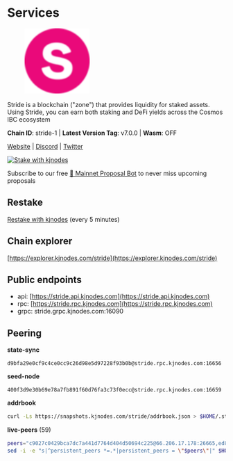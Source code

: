 # Services

<figure><img src="https://raw.githubusercontent.com/kj89/cosmos-images/main/logos/stride.png" width="150" alt=""><figcaption></figcaption></figure>

Stride is a blockchain ("zone") that provides liquidity for staked assets.  Using Stride, you can earn both staking and DeFi yields across the Cosmos IBC ecosystem

**Chain ID**: stride-1 | **Latest Version Tag**: v7.0.0 | **Wasm**: OFF

[Website](https://stride.zone) | [Discord](https://discord.gg/mzQZ8dAE7u) | [Twitter](https://twitter.com/stride_zone)

[![Stake with kjnodes](https://i.ibb.co/cr44Q8j/button-stake-with-kjnodes.png)](https://restake.app/stride/stridevaloper1j8gkhtllnp252l6g6zwzea30e7pvzqttr9768n)

Subscribe to our free [🤖 Mainnet Proposal Bot](https://t.me/kjnodes_proposal_bot) to never miss upcoming proposals

## Restake

[Restake with kjnodes](https://restake.app/stride/stridevaloper1j8gkhtllnp252l6g6zwzea30e7pvzqttr9768n) (every 5 minutes)
## Chain explorer
[https://explorer.kjnodes.com/stride](https://explorer.kjnodes.com/stride)

## Public endpoints

* api: [https://stride.api.kjnodes.com](https://stride.api.kjnodes.com)
* rpc: [https://stride.rpc.kjnodes.com](https://stride.rpc.kjnodes.com)
* grpc: stride.grpc.kjnodes.com:16090

## Peering

**state-sync**

```text
d9bfa29e0cf9c4ce0cc9c26d98e5d97228f93b0b@stride.rpc.kjnodes.com:16656
```

**seed-node**

```text
400f3d9e30b69e78a7fb891f60d76fa3c73f0ecc@stride.rpc.kjnodes.com:16659
```

**addrbook**
```bash
curl -Ls https://snapshots.kjnodes.com/stride/addrbook.json > $HOME/.stride/config/addrbook.json
```

**live-peers** (59)
```bash
peers="c9027c0429bca7dc7a441d7764d404d50694c225@66.206.17.178:26665,ed857708c330334e1e62751470d6ecddf0397459@65.109.69.59:12256,463b1dc6903455575079572fb23407be586f2a4b@185.16.39.37:26656,05eec003db41d7ff47a317ef59f83e31bdca23c3@78.107.234.44:26656,9ee75491e354965d8bfd8434aa093f8613bc1dce@65.108.238.103:12256,a3f95b0b15c31a68a7535f6068c4e14b95e90dcf@65.109.92.240:21016,5093547fdf0430143ac66b4ee55d80e6542a6c10@217.174.247.163:26656,ea6a7b2f366bc343f0670f1673fd86001dd08eb0@65.108.122.246:26636,a7d96dc929824613315dcc1c90fee119f28cc51f@164.152.160.155:26656,005a2f2a92d5bbf5f9376a8d2bd8b1f7ec0e4bf2@35.224.198.112:26656,04b797b5a56fb939a97a3c7d9c3230d09b85e8d7@93.189.30.118:26656,ff8f29adcb3bd468136d49645dca3f1935750c58@174.83.6.129:26656,89757803f40da51678451735445ad40d5b15e059@169.155.168.67:26656,d77e7918b9f9e21ee60a8e03075ca3e5f7353912@162.55.4.253:26656,3a75e5c30eb6b7f56fe3dbcc968abc44db569389@65.108.202.143:26656,e1b058e5cfa2b836ddaa496b10911da62dcf182e@138.201.8.248:26656,fb8505c994cb90927c766e3c3d2db38044a596bc@139.59.31.201:26656,1483ddbd1ba369c01d5496877314ed1b09bd9cc3@65.21.189.221:12256,e726816f42831689eab9378d5d577f1d06d25716@176.9.188.21:26656,18704d8ffb35d412adb3fb8eea62c894cf175e75@86.48.26.130:26656,8ade90b45b991088c92e8583e8bc93589d6cd81e@84.244.95.247:26656,ebc272824924ea1a27ea3183dd0b9ba713494f83@185.16.39.158:26886,8fff37214fb0ef622f1c09dccb22d6321e004c3e@109.123.242.163:50056,df3f533e6b9776c11f08da804edcb810cbdd2080@65.108.234.23:12256,d36ac7580cc8907a00b0add8c3b047caea6df4ed@107.155.67.202:26636,f8e2f80a8c58e6f53cc4940f5f1eac55c9067480@35.213.184.121:26656,c757aa720f0e0e9eff500dd6ada332119ee75c33@65.109.106.169:26656,3023b940ec9a39661c95877cec99e17416dc2a17@51.89.6.150:21656,2254e6968e5c7ebc98ef5b79b388502fa44e10e1@5.161.134.44:26656,fb24bc1de8c563e822897fba89bf150c602f3123@198.244.178.213:26656,5383a21cf2d5e513aea2c3e430133f31aa2e5d00@138.201.32.103:26656,44e797771bff124693e63a8ec331d42873cf2ae2@95.217.202.49:35656,ade7d4d0009c7725ee991b8c40a7f646f76bf1e3@149.102.140.108:26656,6856de6f0c70a850db2b58deb43d568fced4a524@165.227.208.6:26656,cd680cc992983e5c8244b5529034a2e362e7a6d3@93.159.134.157:26656,87a7a8cc67967d0ede5d68a1477c44a40a8705f7@108.165.178.242:26653,950da031d9536b9fbd0e9f0c70d65740d11d0111@192.118.76.199:26626,0198f6d3ebe7bed4d176558a2ce8d341531f3e7b@74.80.183.130:26653,8d7d0f32d53467c4d5e8871faf4ec58ea970fed2@157.90.179.182:26456,cc35475fe1f7c345af0ea8a692f3b4b41c8f12a2@116.202.36.240:10156,d056dcd5ac8dddb23e2962a5ade6ee51f9bfd785@162.19.89.8:10456,b212d5740b2e11e54f56b072dc13b6134650cfb5@164.152.160.97:26656,722884e3add85791c34a0563253dc47901320878@65.108.238.61:36656,6cceba286b498d4a1931f85e35ea0fa433373057@78.47.208.99:26656,20f56a68a04eedc764b7e1b87b7032a50b9d4fe9@51.81.155.97:10456,d9bfa29e0cf9c4ce0cc9c26d98e5d97228f93b0b@65.109.88.38:16656,dfc62810eeaab86587b2975c79f3c12d4830652d@15.235.114.54:26656,3505b1ece40f94cab8f80cfe31f5106c028ccd05@185.193.17.40:12256,6831d67983cf5ebcb44da01737ccd6ccbd15c08e@193.70.47.90:12256,df43d9a9490495aa528431077b526eabeec46b52@95.217.197.100:26653,c938bcc723f004798750c3c533e8a6735f6d8363@38.146.3.122:12256,a2128f5552cf4ae60a769999c7fddc5d9d44d149@15.235.42.151:26661,1ec2a654e00e22279ee50f13f074f2bce7218681@15.235.114.194:10156,82588f011491c6100d922d133f52fc23460b9231@135.181.67.235:26656,d95477fd745d8a5e4b3d9052149d28a5dc447a88@35.206.158.54:26656,0003bf00c79e8ebd1f31c0f83ad3d181f97f98e9@62.109.17.96:26656,8a210f1bcfc9015a7bc18dcc5add29c0dce3f2dc@135.181.173.67:26656,97e4468ac589eac505a800411c635b14511a61bb@144.76.239.27:26656,a7b4cf6f65138ba61518c2c45402da32dc8e28b7@88.99.164.158:21016"
sed -i -e "s|^persistent_peers *=.*|persistent_peers = \"$peers\"|" $HOME/.stride/config/config.toml
```
